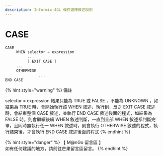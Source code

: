 ```yaml
---
description: Informix-4GL 條件選擇敘述說明
---
```


# CASE

```objectivec
CASE
     WHEN selector = expression
          ...
          [ EXIT CASE ]
     ...
     OTHERWISE
               ...
END CASE
```

{% hint style="warning" %}
備註

selector = expression  結果只能為  TRUE  或  FALSE  ，不能為  UNKNOWN  ，如結果為  TRUE  時，會開始執行該  WHEN  敘述，執行到，反之  EXIT CASE  敘述時，會結束整個  CASE  敘述，並執行  END CASE 敘述後面的程式，如結果為  FALSE  時，則會繼續後續  WHEN  敘述判斷，一直到全部  WHEN  敘述都判斷完畢，且同時無執行任一  WHEN  敘述時，則會執行  OTHERWISE  敘述的程式，執行結束後，才會執行  END CASE 敘述後面的程式
{% endhint %}

{% hint style="danger" %}
【 M@nGo 留言區 】\
如有任何建議的地方，請前往芒果留言區留言。
{% endhint %}
